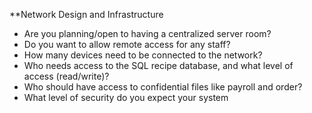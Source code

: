 **Network Design and Infrastructure
- Are you planning/open to having a centralized server room?
- Do you want to allow remote access for any staff?
- How many devices need to be connected to the network?
- Who needs access to the SQL recipe database, and what level of access (read/write)?
- Who should have access to confidential files like payroll and order?
- What level of security do you expect your system

